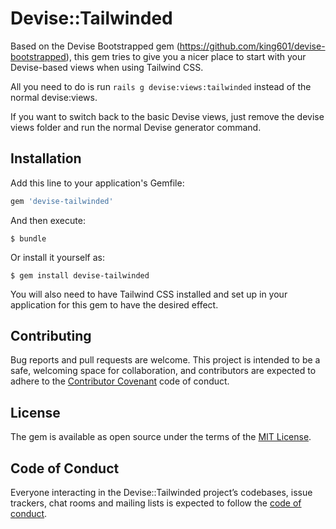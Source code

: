 # Devise::Tailwinded

Based on the Devise Bootstrapped gem (https://github.com/king601/devise-bootstrapped), this gem tries to give you a nicer place to start with your Devise-based views when using Tailwind CSS.

All you need to do is run `rails g devise:views:tailwinded` instead of the normal devise:views.

If you want to switch back to the basic Devise views, just remove the devise views folder and run the normal Devise generator command.

## Installation

Add this line to your application's Gemfile:

```ruby
gem 'devise-tailwinded'
```

And then execute:

    $ bundle

Or install it yourself as:

    $ gem install devise-tailwinded

You will also need to have Tailwind CSS installed and set up in your application for this gem to have the desired effect.

## Contributing

Bug reports and pull requests are welcome. This project is intended to be a safe, welcoming space for collaboration, and contributors are expected to adhere to the [Contributor Covenant](http://contributor-covenant.org) code of conduct.

## License

The gem is available as open source under the terms of the [MIT License](https://opensource.org/licenses/MIT).

## Code of Conduct

Everyone interacting in the Devise::Tailwinded project’s codebases, issue trackers, chat rooms and mailing lists is expected to follow the [code of conduct](https://github.com/esmale/devise-tailwinded/blob/master/CODE_OF_CONDUCT.md).
